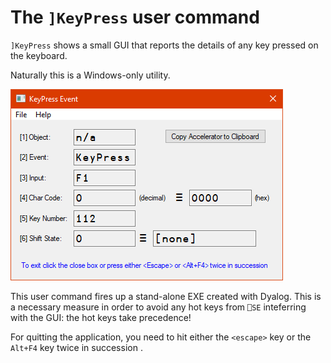 # The `]KeyPress` user command

`]KeyPress` shows a small GUI that reports the details of any key pressed on the keyboard.

Naturally this is a Windows-only utility.

![](keypress_screenshot.png)

This user command fires up a stand-alone EXE created with Dyalog. This is a necessary measure  in order to avoid any hot keys from `⎕SE` inteferring with the GUI: the hot keys take precedence!

For quitting the application, you need to hit either the `<escape>` key or the `Alt+F4` key twice in succession .
